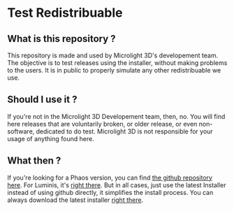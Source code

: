 # Test Redistribuable

## What is this repository ?
This repository is made and used by Microlight 3D's developement team. The objective is to test releases using the installer, without making problems to the users. It is in public to properly simulate any other redistribuable we use.

## Should I use it ?
If you're not in the Microlight 3D Developement team, then, no. You will find here releases that are voluntarily broken, or older release, or even non-software, dedicated to do test. Microlight 3D is not responsible for your usage of anything found here.

## What then ?
If you're looking for a Phaos version, you can find [the github repository here](https://github.com/Microlight3D/PhaosRedistribuable). For Luminis, it's [right there](https://github.com/Microlight3D/LuminisRedistribuable). But in all cases, just use the latest Installer instead of using github directly, it simplifies the install process. You can always download the latest installer [right there](https://github.com/Microlight3D/Installer/releases/latest/download/ML3DInstallerSetup.exe). 
